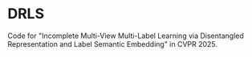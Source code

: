 # DRLS
Code for "Incomplete Multi-View Multi-Label Learning via Disentangled Representation and Label Semantic Embedding" in CVPR 2025.
